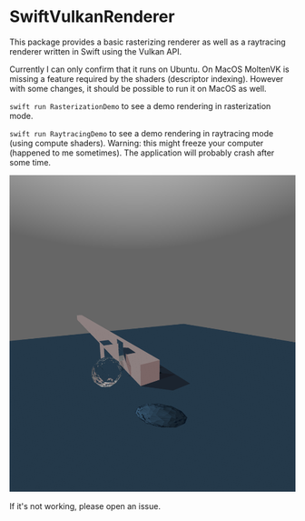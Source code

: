 # SwiftVulkanRenderer

This package provides a basic rasterizing renderer as well as a raytracing renderer written in Swift using the Vulkan API.

Currently I can only confirm that it runs on Ubuntu. On MacOS MoltenVK is missing a feature required by the shaders (descriptor indexing). However with some changes, it should be possible to run it on MacOS as well.

`swift run RasterizationDemo` to see a demo rendering in rasterization mode.

`swift run RaytracingDemo` to see a demo rendering in raytracing mode (using compute shaders). Warning: this might freeze your computer (happened to me sometimes). The application will probably crash after some time.

![demo screenshot](https://github.com/UnGast/SwiftVulkanRenderer/blob/master/screenshot.png)

If it's not working, please open an issue.